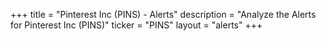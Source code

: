+++
title = "Pinterest Inc (PINS) - Alerts"
description = "Analyze the Alerts for Pinterest Inc (PINS)"
ticker = "PINS"
layout = "alerts"
+++

